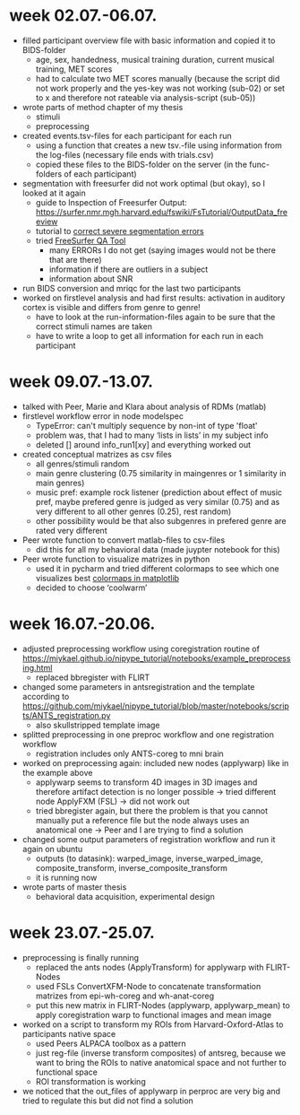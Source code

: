 # week 02.07.-06.07.
- filled participant overview file with basic information and copied it to BIDS-folder
  - age, sex, handedness, musical training duration, current musical training, MET scores
  - had to calculate two MET scores manually (because the script did not work properly and the yes-key was not working (sub-02) or set to x and therefore not rateable via analysis-script (sub-05))
- wrote parts of method chapter of my thesis
  - stimuli 
  - preprocessing
- created events.tsv-files for each participant for each run
  - using a function that creates a new tsv.-file using information from the log-files (necessary file ends with trials.csv)
  - copied these files to the BIDS-folder on the server (in the func-folders of each participant)
- segmentation with freesurfer did not work optimal (but okay), so I looked at it again
  - guide to Inspection of Freesurfer Output: https://surfer.nmr.mgh.harvard.edu/fswiki/FsTutorial/OutputData_freeview 
  - tutorial to [correct severe segmentation errors](https://surfer.nmr.mgh.harvard.edu/fswiki/FsTutorial/PialEdits_freeview)
  - tried [FreeSurfer QA Tool](https://surfer.nmr.mgh.harvard.edu/fswiki/QATools) 
    - many ERRORs I do not get (saying images would not be there that are there)
    - information if there are outliers in a subject
    - information about SNR
- run BIDS conversion and mriqc for the last two participants
- worked on firstlevel analysis and had first results: activation in auditory cortex is visible and differs from genre to genre!
  - have to look at the run-information-files again to be sure that the correct stimuli names are taken
  - have to write a loop to get all information for each run in each participant

# week 09.07.-13.07.
- talked with Peer, Marie and Klara about analysis of RDMs (matlab)
- firstlevel workflow error in node modelspec 
  - TypeError: can't multiply sequence by non-int of type 'float'
  - problem was, that I had to many ‘lists in lists’ in my subject info
  - deleted [] around info_run1[xy] and everything worked out
- created conceptual matrizes as csv files
  - all genres/stimuli random
  - main genre clustering (0.75 similarity in maingenres or 1 similarity in main genres)
  - music pref: example rock listener (prediction about effect of music pref, maybe prefered genre is judged as very similar (0.75) and as very different to all other genres (0.25), rest random)
  - other possibility would be that also subgenres in prefered genre are rated very different
- Peer wrote function to convert matlab-files to csv-files
  - did this for all my behavioral data (made juypter notebook for this)
- Peer wrote function to visualize matrizes in python 
  - used it in pycharm and tried different colormaps to see which one visualizes best 
[colormaps in matplotlib](https://matplotlib.org/tutorials/colors/colormaps.html)
  - decided to choose ‘coolwarm’

# week 16.07.-20.06.
- adjusted preprocessing workflow using coregistration routine of https://miykael.github.io/nipype_tutorial/notebooks/example_preprocessing.html
  - replaced bbregister with FLIRT
- changed some parameters in antsregistration and the template according to https://github.com/miykael/nipype_tutorial/blob/master/notebooks/scripts/ANTS_registration.py
  - also skullstripped template image 
- splitted preprocessing in one preproc workflow and one registration workflow
  - registration includes only ANTS-coreg to mni brain
- worked on preprocessing again: included new nodes (applywarp) like in the example above
  - applywarp seems to transform 4D images in 3D images and therefore artifact detection is no longer possible → tried different node ApplyFXM (FSL) → did not work out
  - tried bbregister again, but there the problem is that you cannot manually put a reference file but the node always uses an anatomical one → Peer and I are trying to find a solution 
- changed some output parameters of registration workflow and run it again on ubuntu
  - outputs (to datasink): warped_image, inverse_warped_image, composite_transform, inverse_composite_transform
  - it is running now
- wrote parts of master thesis
  - behavioral data acquisition, experimental design

# week 23.07.-25.07.
- preprocessing is finally running
  - replaced the ants nodes (ApplyTransform) for applywarp with FLIRT-Nodes
  - used FSLs ConvertXFM-Node to concatenate transformation matrizes from epi-wh-coreg and wh-anat-coreg
  - put this new matrix in FLIRT-Nodes (applywarp, applywarp_mean) to apply coregistration warp to functional images and mean image
- worked on a script to transform my ROIs from Harvard-Oxford-Atlas to participants native space
  - used Peers ALPACA toolbox as a pattern
  - just reg-file (inverse transform composites) of antsreg, because we want to bring the ROIs to native anatomical space and not further to functional space
  - ROI transformation is working 
- we noticed that the out_files of applywarp in perproc are very big and tried to regulate this but did not find a solution
